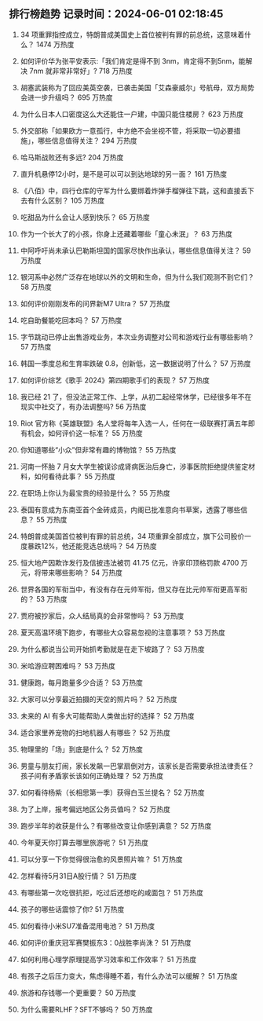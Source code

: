 
## 排行榜趋势 记录时间：2024-06-01 02:18:45
  
  1. 34 项重罪指控成立，特朗普成美国史上首位被判有罪的前总统，这意味着什么？ 1474 万热度
    
  2. 如何评价华为张平安表示:「我们肯定是得不到 3nm，肯定得不到5nm，能解决 7nm 就非常非常好」? 718 万热度
    
  3. 胡塞武装称为了回应美英空袭，已袭击美国「艾森豪威尔」号航母，双方局势会进一步升级吗？ 695 万热度
    
  4. 为什么日本人口密度这么大还能住一户建，中国只能住楼房？ 623 万热度
    
  5. 外交部称「如果欧方一意孤行，中方绝不会坐视不管，将采取一切必要措施」，哪些信息值得关注？ 294 万热度
    
  6. 哈马斯战败还有多远? 204 万热度
    
  7. 直升机悬停12小时，是不是可以可以到达地球的另一面？ 161 万热度
    
  8. 《八佰》中，四行仓库的守军为什么要绑着炸弹手榴弹往下跳，这和直接丢下去有什么区别？ 105 万热度
    
  9. 吃甜品为什么会让人感到快乐？ 65 万热度
    
  10. 作为一个长大了的小孩，你身上还藏着哪些「童心未泯」？ 63 万热度
    
  11. 中阿呼吁尚未承认巴勒斯坦国的国家尽快作出承认，哪些信息值得关注？ 59 万热度
    
  12. 银河系中必然广泛存在地球以外的文明和生命，但为什么我们观测不到它们？ 58 万热度
    
  13. 如何评价刚刚发布的问界新M7 Ultra？ 57 万热度
    
  14. 吃自助餐能吃回本吗？ 57 万热度
    
  15. 字节跳动已停止出售游戏业务，本次业务调整对公司和游戏行业有哪些影响？ 57 万热度
    
  16. 韩国一季度总和生育率跌破 0.8，创新低，这一数据说明了什么？ 57 万热度
    
  17. 如何评价综艺《歌手 2024》第四期歌手们的表现？ 57 万热度
    
  18. 我已经 21 了，但没法正常工作、上学，从初二起经常休学，已经很多年不在现实中社交了，有办法调整吗? 56 万热度
    
  19. Riot 官方称《英雄联盟》名人堂将每年入选一人，任何在一级联赛打满五年即有机会，如何评价这一标准？ 55 万热度
    
  20. 你知道哪些“小众”但非常有趣的博物馆？ 55 万热度
    
  21. 河南一怀胎 7 月女大学生被误诊成肾病医治后身亡，涉事医院拒绝提供鉴定材料，如何看待此事？ 55 万热度
    
  22. 在职场上你认为最宝贵的经验是什么？ 55 万热度
    
  23. 泰国有意成为东南亚首个金砖成员，内阁已批准意向书草案，透露了哪些信息？ 55 万热度
    
  24. 特朗普成美国首位被判有罪的前总统，34 项重罪全部成立，旗下公司股价一度暴跌12%，他还能竞选总统吗？ 54 万热度
    
  25. 恒大地产因欺诈发行及信披违法被罚 41.75 亿元，许家印顶格罚款 4700 万元，将带来哪些影响？ 54 万热度
    
  26. 世界各国的军衔当中，有没有存在元帅军衔，但又存在比元帅军衔更高军衔的？ 53 万热度
    
  27. 贾府被抄家后，众人结局真的会非常惨吗？ 53 万热度
    
  28. 夏天高温环境下跑步，有哪些大众容易忽视的注意事项？ 53 万热度
    
  29. 为什么都说当公司开始抓考勤就是在走下坡路了？ 53 万热度
    
  30. 米哈游应聘困难吗？ 53 万热度
    
  31. 健康跑，每月跑量多少合适？ 53 万热度
    
  32. 大家可以分享最近拍摄的天空的照片吗？ 52 万热度
    
  33. 未来的 AI 有多大可能帮助人类做出好的选择？ 52 万热度
    
  34. 适合家里养宠物的扫地机器人有哪些？ 52 万热度
    
  35. 物理里的「场」到底是什么？ 52 万热度
    
  36. 男童与朋友打闹，家长发飙一巴掌扇倒对方，该家长是否需要承担法律责任？孩子间有矛盾家长该如何正确处理？ 52 万热度
    
  37. 如何看待杨紫（长相思第一季）获得白玉兰提名？ 52 万热度
    
  38. 为了上岸，报考偏远地区公务员值吗？ 52 万热度
    
  39. 跑步半年的收获是什么？有哪些改变让你感到满意？ 52 万热度
    
  40. 今年夏天你打算去哪里旅游呢？ 51 万热度
    
  41. 可以分享一下你觉得很治愈的风景照片嘛？ 51 万热度
    
  42. 怎样看待5月31日A股行情？ 51 万热度
    
  43. 有哪些第一次吃很抗拒，吃过后还想吃的咸面包？ 51 万热度
    
  44. 孩子的哪些话震惊了你? 51 万热度
    
  45. 如何看待小米SU7准备混用电池？ 51 万热度
    
  46. 如何评价重庆冠军赛樊振东3：0战胜李尚洙？ 51 万热度
    
  47. 如何利用心理学原理提高学习效率和工作效率？ 51 万热度
    
  48. 有孩子之后压力变大，焦虑得睡不着，有什么办法可以缓解？ 51 万热度
    
  49. 旅游和存钱哪一个更重要？ 50 万热度
    
  50. 为什么需要RLHF？SFT不够吗？ 50 万热度
    